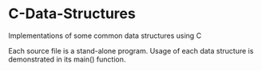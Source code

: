 # C-Data-Structures
Implementations of some common data structures using C

Each source file is a stand-alone program. Usage of each data structure is demonstrated in its main() function. 
